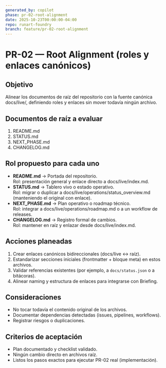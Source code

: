 ```yaml
---
generated_by: copilot
phase: pr-02-root-alignment
date: 2025-10-23T00:00:00-04:00
repo: runart-foundry
branch: feature/pr-02-root-alignment
---
```


# PR-02 — Root Alignment (roles y enlaces canónicos)

## Objetivo
Alinear los documentos de raíz del repositorio con la fuente canónica docs/live/, definiendo roles y enlaces sin mover todavía ningún archivo.

## Documentos de raíz a evaluar
1. README.md  
2. STATUS.md  
3. NEXT_PHASE.md  
4. CHANGELOG.md  

## Rol propuesto para cada uno
- **README.md** → Portada del repositorio.  
  Rol: presentación general y enlace directo a docs/live/index.md.  
- **STATUS.md** → Tablero vivo o estado operativo.  
  Rol: migrar o duplicar a docs/live/operations/status_overview.md (manteniendo el original con enlace).  
- **NEXT_PHASE.md** → Plan operativo o roadmap técnico.  
  Rol: integrar a docs/live/operations/roadmap.md o a un workflow de releases.  
- **CHANGELOG.md** → Registro formal de cambios.  
  Rol: mantener en raíz y enlazar desde docs/live/index.md.

## Acciones planeadas
1. Crear enlaces canónicos bidireccionales (docs/live ↔ raíz).  
2. Estandarizar secciones iniciales (frontmatter + bloque meta) en estos archivos.  
3. Validar referencias existentes (por ejemplo, a `docs/status.json` o a bitácoras).  
4. Alinear naming y estructura de enlaces para integrarse con Briefing.  

## Consideraciones
- No tocar todavía el contenido original de los archivos.  
- Documentar dependencias detectadas (issues, pipelines, workflows).  
- Registrar riesgos o duplicaciones.

## Criterios de aceptación
- Plan documentado y checklist validado.  
- Ningún cambio directo en archivos raíz.  
- Listos los pasos exactos para ejecutar PR-02 real (implementación).  